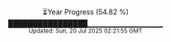 <p align="center">
⏳Year Progress (54.82 %) <br>
████████████████▁▁▁▁▁▁▁▁▁▁▁▁▁▁ <br>
<sub>Updated: Sun, 20 Jul 2025 02:21:55 GMT</sub>
</p>

